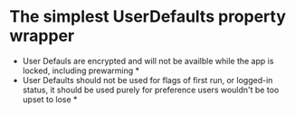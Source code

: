 # The simplest UserDefaults property wrapper

* User Defauls are encrypted and will not be availble while the app is locked, including prewarming * 
* User Defaults should not be used for flags of first run, or logged-in status, it should be used purely for preference users wouldn't be too upset to lose * 

